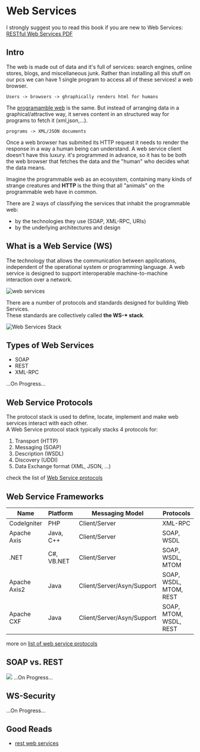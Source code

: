 # Web Services

I strongly suggest you to read this book if you are new to Web Services: [RESTful Web Services PDF](http://restfulwebapis.org/RESTful_Web_Services.pdf)

## Intro

The web is made out of data and it's full of services: search engines, online stores, blogs, and miscellaneous junk. Rather than installing all this stuff on our pcs we can have 1 single program to access all of these services! a web browser.

`Users -> browsers -> ghraphically renders html for humans`  

The [programamble web](https://en.wikipedia.org/wiki/ProgrammableWeb) is the same. But instead of arranging data in a graphical/attractive way, it serves content in an structured way for programs to fetch it (xml,json,...).  

`programs -> XML/JSON documents` 

Once a web browser has submited its HTTP request it needs to render the response in a way a human being can understand. A web service client doesn't have this luxury. it's programmed in advance, so it has to be both the web browser that fetches the data and the "human" who decides what the data means.

Imagine the programmable web as an ecosystem, containing many kinds of strange creatures and **HTTP** is the thing that all "animals" on the programmable web have in common.  

There are 2 ways of classifying the services that inhabit the programmable web:
- by the technologies they use (SOAP, XML-RPC, URIs)  
- by the underlying architectures and design  

## What is a Web Service (WS)

The technology that allows the communication between applications, independent of the operational system or programming language. A web service is designed to support interoperable machine-to-machine interaction over a network.

![web services](https://www.studytonight.com/rest-web-service/images/what-is-web-services.png)

There are a number of protocols and standards designed for building Web Services.  
These standards are collectively called **the WS-\* stack**.

![Web Services Stack](http://www.ibiblio.org/hhalpin/homepage/presentations/www2006/webservicesstack4.gif)

## Types of Web Services 

- SOAP
- REST
- XML-RPC

...On Progress...

## Web Service Protocols

The protocol stack is used to define, locate, implement and make web services interact with each other.  
A Web Service protocol stack typically stacks 4 protocols for:

1. Transport (HTTP)
2. Messaging (SOAP)
3. Description (WSDL)
4. Discovery (UDDI)
5. Data Exchange format (XML, JSON, ...)

check the list of [Web Service protocols](https://en.wikipedia.org/wiki/List_of_web_service_protocols)

## Web Service Frameworks

| Name           | Platform    | Messaging Model            | Protocols              |
|----------------|-------------|----------------------------|------------------------|
| CodeIgniter    | PHP         | Client/Server              | XML-RPC                |
| Apache Axis    | Java, C++   | Client/Server              | SOAP, WSDL             |  
| .NET           | C#, VB.NET  | Client/Server              | SOAP, WSDL, MTOM       |
| Apache Axis2   | Java        | Client/Server/Asyn/Support | SOAP, WSDL, MTOM, REST |
| Apache  CXF    | Java        | Client/Server/Asyn/Support | SOAP, MTOM, WSDL, REST |

more on [list of web service protocols](https://en.wikipedia.org/wiki/List_of_web_service_frameworks)

## SOAP vs. REST
![](https://3.bp.blogspot.com/-U1UFgnDpn9g/WZJ6JRwlXqI/AAAAAAAAFX0/uXnbkL7cv2c5yqHsYPBOE3H_r6RoW8qgwCK4BGAYYCw/s1600/A1.PNG)
...On Progress...

## WS-Security
...On Progress...


## Good Reads

- [rest web services](https://www.studytonight.com/rest-web-service/introduction)
